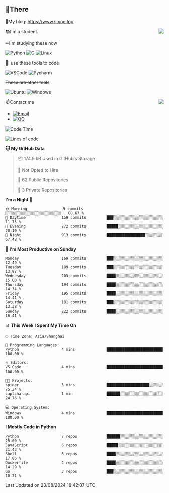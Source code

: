 
## 👏There

📰My blog: https://www.smoe.top

<img align="right" src="https://github-readme-stats.vercel.app/api/top-langs/?username=AkashiCoin"/>


📚I'm a student.

✏I'm studying these now

![Python](https://img.shields.io/badge/-Python-blue?style=flat-square&logo=Python&logoColor=fff)
![C](https://img.shields.io/badge/-C-585858?style=flat-square&logo=C&logoColor=fff)
![Linux](https://img.shields.io/badge/-Linux-black?style=flat-square&logo=Linux&logoColor=fff)

🔨I use these tools to code

![VSCode](https://img.shields.io/badge/-VSCode-blue?style=flat-square&logo=visualstudiocode&logoColor=fff)
![Pycharm](https://img.shields.io/badge/-Pycharm-green?style=flat-square&logo=pycharm&logoColor=fff)

 ~~These are other tools~~

![Ubuntu](https://img.shields.io/badge/-Ubuntu-orange?style=flat-square&logo=Ubuntu&logoColor=fff)
![Windows](https://img.shields.io/badge/-Windows-blue?style=flat-square&logo=Windows&logoColor=fff)

<img align="right" src="https://github-readme-stats.vercel.app/api?username=AkashiCoin" />


📫Contact me

* [![Email](https://img.shields.io/badge/Email-l1040186796@gmail.com-1?style=social&logoColor=fff)](mailto:l1040186796@gmail.com)
* [![QQ](https://img.shields.io/badge/QQ-1040186796-1?style=social&logoColor=fff)](tencent://AddContact/?fromId=45&fromSubId=1&subcmd=all&uin=1040186796&website=www.oicqzone.com)

<!--START_SECTION:waka-->
![Code Time](http://img.shields.io/badge/Code%20Time-1%2C208%20hrs%2037%20mins-blue)

![Lines of code](https://img.shields.io/badge/From%20Hello%20World%20I%27ve%20Written-278.2%20thousand%20lines%20of%20code-blue)

**🐱 My GitHub Data** 

> 📦 174.9 kB Used in GitHub's Storage 
 > 
> 🚫 Not Opted to Hire
 > 
> 📜 62 Public Repositories 
 > 
> 🔑 3 Private Repositories 
 > 
**I'm a Night 🦉** 

```text
🌞 Morning                9 commits           ░░░░░░░░░░░░░░░░░░░░░░░░░   00.67 % 
🌆 Daytime                159 commits         ███░░░░░░░░░░░░░░░░░░░░░░   11.75 % 
🌃 Evening                272 commits         █████░░░░░░░░░░░░░░░░░░░░   20.10 % 
🌙 Night                  913 commits         █████████████████░░░░░░░░   67.48 % 
```
📅 **I'm Most Productive on Sunday** 

```text
Monday                   169 commits         ███░░░░░░░░░░░░░░░░░░░░░░   12.49 % 
Tuesday                  189 commits         ███░░░░░░░░░░░░░░░░░░░░░░   13.97 % 
Wednesday                203 commits         ████░░░░░░░░░░░░░░░░░░░░░   15.00 % 
Thursday                 194 commits         ████░░░░░░░░░░░░░░░░░░░░░   14.34 % 
Friday                   195 commits         ████░░░░░░░░░░░░░░░░░░░░░   14.41 % 
Saturday                 181 commits         ███░░░░░░░░░░░░░░░░░░░░░░   13.38 % 
Sunday                   222 commits         ████░░░░░░░░░░░░░░░░░░░░░   16.41 % 
```


📊 **This Week I Spent My Time On** 

```text
🕑︎ Time Zone: Asia/Shanghai

💬 Programming Languages: 
Python                   4 mins              █████████████████████████   100.00 % 

🔥 Editors: 
VS Code                  4 mins              █████████████████████████   100.00 % 

🐱‍💻 Projects: 
spider                   3 mins              ███████████████████░░░░░░   75.24 % 
captcha-api              1 min               ██████░░░░░░░░░░░░░░░░░░░   24.76 % 

💻 Operating System: 
Windows                  4 mins              █████████████████████████   100.00 % 
```

**I Mostly Code in Python** 

```text
Python                   7 repos             ██████░░░░░░░░░░░░░░░░░░░   25.00 % 
JavaScript               6 repos             █████░░░░░░░░░░░░░░░░░░░░   21.43 % 
Shell                    5 repos             ████░░░░░░░░░░░░░░░░░░░░░   17.86 % 
Dockerfile               4 repos             ████░░░░░░░░░░░░░░░░░░░░░   14.29 % 
Go                       3 repos             ███░░░░░░░░░░░░░░░░░░░░░░   10.71 % 
```




 Last Updated on 23/08/2024 18:42:07 UTC
<!--END_SECTION:waka-->
